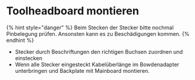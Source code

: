 # Toolheadboard montieren

{% hint style="danger" %}
Beim Stecken der Stecker bitte nochmal Pinbelegung prüfen. Ansonsten kann es zu Beschädigungen kommen.
{% endhint %}

* Stecker durch Beschriftungen  den richtigen Buchsen zuordnen und einstecken
* Wenn alle Stecker eingesteckt Kabelüberlänge im Bowdenadapter unterbringen und Backplate mit Mainboard montieren.
